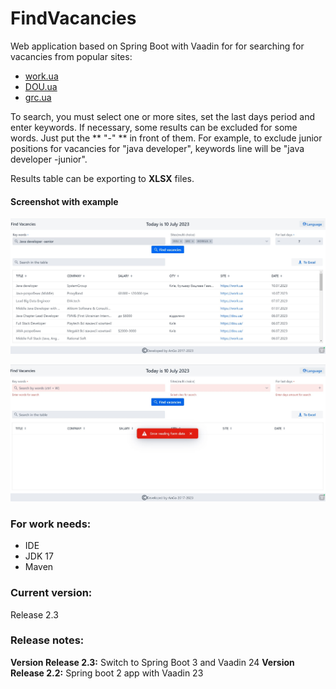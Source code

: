 # FindVacancies

Web application based on Spring Boot with Vaadin for for searching for vacancies from popular sites:
- [work.ua](https://www.work.ua/)
- [DOU.ua](https://dou.ua/)
- [grc.ua](https://grc.ua/)

To search, you must select one or more sites, set the last days period and enter keywords.
If necessary, some results can be excluded for some words. Just put the ** "-" ** in front of them. For example, to exclude junior positions for vacancies for "java developer", keywords line will be "java developer -junior".

Results table can be exporting to **XLSX** files.

#### Screenshot with example
![](src/main/resources/images/Search_result.jpg)

![](src/main/resources/images/Invalid_params.jpg)

### **For work needs:**
- IDE
- JDK 17
- Maven

### **Current version:**
Release 2.3

### **Release notes:**
**Version Release 2.3:** Switch to Spring Boot 3 and Vaadin 24
**Version Release 2.2:** Spring boot 2 app with Vaadin 23

